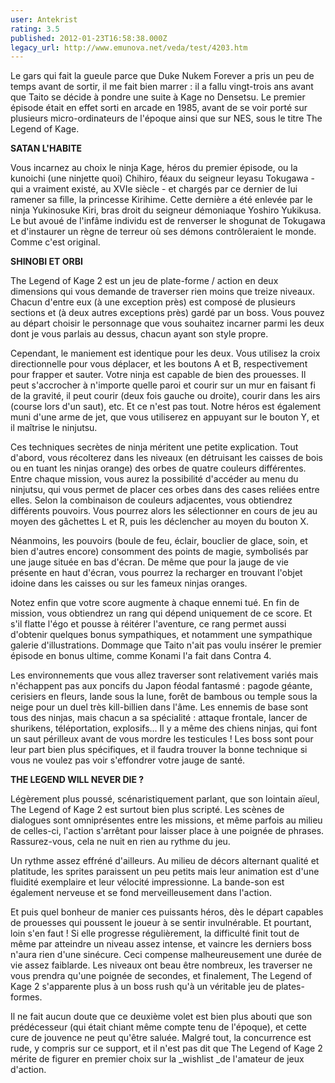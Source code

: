 ```yaml
---
user: Antekrist
rating: 3.5
published: 2012-01-23T16:58:38.000Z
legacy_url: http://www.emunova.net/veda/test/4203.htm
---
```

Le gars qui fait la gueule parce que Duke Nukem Forever a pris un peu de temps avant de sortir, il me fait bien marrer : il a fallu vingt-trois ans avant que Taito se décide à pondre une suite à Kage no Densetsu. Le premier épisode était en effet sorti en arcade en 1985, avant de se voir porté sur plusieurs micro-ordinateurs de l'époque ainsi que sur NES, sous le titre The Legend of Kage.  

  

**SATAN L'HABITE**  

Vous incarnez au choix le ninja Kage, héros du premier épisode, ou la kunoichi (une ninjette quoi) Chihiro, féaux du seigneur Ieyasu Tokugawa - qui a vraiment existé, au XVIe siècle - et chargés par ce dernier de lui ramener sa fille, la princesse Kirihime. Cette dernière a été enlevée par le ninja Yukinosuke Kiri, bras droit du seigneur démoniaque Yoshiro Yukikusa. Le but avoué de l'infâme individu est de renverser le shogunat de Tokugawa et d'instaurer un règne de terreur où ses démons contrôleraient le monde. Comme c'est original.  

  

**SHINOBI ET ORBI**  

The Legend of Kage 2 est un jeu de plate-forme / action en deux dimensions qui vous demande de traverser rien moins que treize niveaux. Chacun d'entre eux (à une exception près) est composé de plusieurs sections et (à deux autres exceptions près) gardé par un boss. Vous pouvez au départ choisir le personnage que vous souhaitez incarner parmi les deux dont je vous parlais au dessus, chacun ayant son style propre.  

Cependant, le maniement est identique pour les deux. Vous utilisez la croix directionnelle pour vous déplacer, et les boutons A et B, respectivement pour frapper et sauter. Votre ninja est capable de bien des prouesses. Il peut s'accrocher à n'importe quelle paroi et courir sur un mur en faisant fi de la gravité, il peut courir (deux fois gauche ou droite), courir dans les airs (course lors d'un saut), etc. Et ce n'est pas tout. Notre héros est également muni d'une arme de jet, que vous utiliserez en appuyant sur le bouton Y, et il maîtrise le ninjutsu.  

Ces techniques secrètes de ninja méritent une petite explication. Tout d'abord, vous récolterez dans les niveaux (en détruisant les caisses de bois ou en tuant les ninjas orange) des orbes de quatre couleurs différentes. Entre chaque mission, vous aurez la possibilité d'accéder au menu du ninjutsu, qui vous permet de placer ces orbes dans des cases reliées entre elles. Selon la combinaison de couleurs adjacentes, vous obtiendrez différents pouvoirs. Vous pourrez alors les sélectionner en cours de jeu au moyen des gâchettes L et R, puis les déclencher au moyen du bouton X.  

Néanmoins, les pouvoirs (boule de feu, éclair, bouclier de glace, soin, et bien d'autres encore) consomment des points de magie, symbolisés par une jauge située en bas d'écran. De même que pour la jauge de vie présente en haut d'écran, vous pourrez la recharger en trouvant l'objet idoine dans les caisses ou sur les fameux ninjas oranges.  

Notez enfin que votre score augmente à chaque ennemi tué. En fin de mission, vous obtiendrez un rang qui dépend uniquement de ce score. Et s'il flatte l'égo et pousse à réitérer l'aventure, ce rang permet aussi d'obtenir quelques bonus sympathiques, et notamment une sympathique galerie d'illustrations. Dommage que Taito n'ait pas voulu insérer le premier épisode en bonus ultime, comme Konami l'a fait dans Contra 4\.  

Les environnements que vous allez traverser sont relativement variés mais n'échappent pas aux poncifs du Japon féodal fantasmé : pagode géante, cerisiers en fleurs, lande sous la lune, forêt de bambous ou temple sous la neige pour un duel très kill-billien dans l'âme. Les ennemis de base sont tous des ninjas, mais chacun a sa spécialité : attaque frontale, lancer de shurikens, téléportation, explosifs... Il y a même des chiens ninjas, qui font un saut périlleux avant de vous mordre les testicules ! Les boss sont pour leur part bien plus spécifiques, et il faudra trouver la bonne technique si vous ne voulez pas voir s'effondrer votre jauge de santé.  

  

**THE LEGEND WILL NEVER DIE ?**  

Légèrement plus poussé, scénaristiquement parlant, que son lointain aïeul, The Legend of Kage 2 est surtout bien plus scripté. Les scènes de dialogues sont omniprésentes entre les missions, et même parfois au milieu de celles-ci, l'action s'arrêtant pour laisser place à une poignée de phrases. Rassurez-vous, cela ne nuit en rien au rythme du jeu.  

Un rythme assez effréné d'ailleurs. Au milieu de décors alternant qualité et platitude, les sprites paraissent un peu petits mais leur animation est d'une fluidité exemplaire et leur vélocité impressionne. La bande-son est également nerveuse et se fond merveilleusement dans l'action.  

Et puis quel bonheur de manier ces puissants héros, dès le départ capables de prouesses qui poussent le joueur à se sentir invulnérable. Et pourtant, loin s'en faut ! Si elle progresse régulièrement, la difficulté finit tout de même par atteindre un niveau assez intense, et vaincre les derniers boss n'aura rien d'une sinécure. Ceci compense malheureusement une durée de vie assez faiblarde. Les niveaux ont beau être nombreux, les traverser ne vous prendra qu'une poignée de secondes, et finalement, The Legend of Kage 2 s'apparente plus à un boss rush qu'à un véritable jeu de plates-formes.  

Il ne fait aucun doute que ce deuxième volet est bien plus abouti que son prédécesseur (qui était chiant même compte tenu de l'époque), et cette cure de jouvence ne peut qu'être saluée. Malgré tout, la concurrence est rude, y compris sur ce support, et il n'est pas dit que The Legend of Kage 2 mérite de figurer en premier choix sur la _wishlist _de l'amateur de jeux d'action.